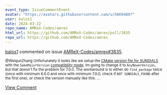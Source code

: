 ```yaml
---
event_type: IssueCommentEvent
avatar: "https://avatars.githubusercontent.com/u/5669480?"
user: balos1
date: 2024-03-22
repo_name: AMReX-Codes/amrex
html_url: https://github.com/AMReX-Codes/amrex/pull/3835
repo_url: https://github.com/AMReX-Codes/amrex
---
```


<a href='https://github.com/balos1' target='_blank'>balos1</a> commented on issue <a href='https://github.com/AMReX-Codes/amrex/pull/3835' target='_blank'>AMReX-Codes/amrex#3835</a>.

<small>@WeiqunZhang Unfortunately it looks like we setup the [CMake version file for SUNDIALS](https://github.com/LLNL/sundials/blob/main/CMakeLists.txt#L267) with the `SameMajorVersion` [compatibility mode](https://cmake.org/cmake/help/latest/module/CMakePackageConfigHelpers.html#command:write_basic_package_version_file). Im going to change it to `AnyNewerVersion`, but that doesn't fix the problem for 7.0.0.  The workaround is to either do `find_package` twice (once with minimum 6.0.0 and once with minimum 7.0.0, check if `NOT SUNDIALS_FOUND` after the first one), or check the version manually like this:...</small>

<a href='https://github.com/AMReX-Codes/amrex/pull/3835' target='_blank'>View Comment</a>